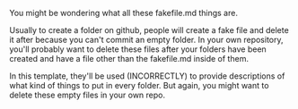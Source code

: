 You might be wondering what all these fakefile.md things are. 

Usually to create a folder on github, people will create a fake file and delete it after because you can't commit an empty folder. In your own repository,
you'll probably want to delete these files after your folders have been created and have a file other than the fakefile.md inside of them. 

In this template, they'll be used (INCORRECTLY) to provide descriptions of what kind of things to put in every folder. But again, you might want to delete these empty files in your own repo.  
